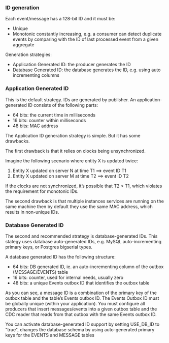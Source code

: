 ### ID generation

Each event/message has a 128-bit ID and it must be:

- Unique
- Monotonic constantly increasing, e.g. a consumer can detect duplicate events by comparing with the ID of last processed event from a given aggregate

Generation strategies:

- Application Generated ID: the producer generates the ID
- Database Generated ID: the database generates the ID, e.g. using auto incrementing columns

### Application Generated ID

This is the default strategy. IDs are generated by publisher. An application-generated ID consists of the following parts:

- 64 bits: the current time in milliseconds
- 16 bits: counter within milliseconds
- 48 bits: MAC address

The Application ID generation strategy is simple. But it has some drawbacks. 

The first drawback is that it relies on clocks being unsynchronized.

Imagine the following scenario where entity X is updated twice:

1. Entity X updated on server N at time T1 ==> event ID T1
2. Entity X updated on server M at time T2 ==> event ID T2

If the clocks are not synchronized, it’s possible that T2 < T1, which violates the requirement for monotonic IDs.

The second drawback is that multiple instances services are running on the same machine then by default they use the same MAC address, which results in non-unique IDs.

### Database Generated ID

The second and recommended strategy is database-generated IDs. This stategy uses database auto-generated IDs, e.g. MySQL auto-incrementing primary keys, or Postgres bigserial types.

A database generated ID has the following structure:

- 64 bits: DB generated ID, ie. an auto-incrementing column of the outbox (MESSAGE/EVENTS) table
- 16 bits: counter, used for internal needs, usually zero
- 48 bits: a unique Events outbox ID that identifies the outbox table

As you can see, a message ID is a combination of the primary key of the outbox table and the table’s Events outbox ID. The Events Outbox ID must be globally unique (within your application). You must configure all producers that insert messages/events into a given outbox table and the CDC reader that reads from that outbox with the same Events outbox ID.

You can activate database-generated ID support by setting USE_DB_ID to "true", changes the database schema by using auto-generated primary keys for the EVENTS and MESSAGE tables
